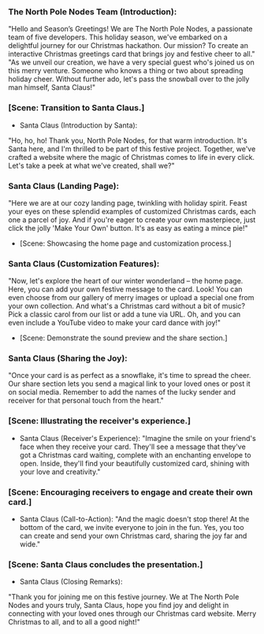 ### The North Pole Nodes Team (Introduction):

"Hello and Season’s Greetings! We are The North Pole Nodes, a passionate team of five developers. This holiday season, we've embarked on a delightful journey for our Christmas hackathon. Our mission? To create an interactive Christmas greetings card that brings joy and festive cheer to all."
"As we unveil our creation, we have a very special guest who's joined us on this merry venture. Someone who knows a thing or two about spreading holiday cheer. Without further ado, let's pass the snowball over to the jolly man himself, Santa Claus!"

### [Scene: Transition to Santa Claus.]

- Santa Claus (Introduction by Santa):

"Ho, ho, ho! Thank you, North Pole Nodes, for that warm introduction. It's Santa here, and I'm thrilled to be part of this festive project. Together, we've crafted a website where the magic of Christmas comes to life in every click. Let's take a peek at what we've created, shall we?"

### Santa Claus (Landing Page):

"Here we are at our cozy landing page, twinkling with holiday spirit. Feast your eyes on these splendid examples of customized Christmas cards, each one a parcel of joy. And if you're eager to create your own masterpiece, just click the jolly 'Make Your Own' button. It's as easy as eating a mince pie!"

- [Scene: Showcasing the home page and customization process.]

### Santa Claus (Customization Features):

"Now, let's explore the heart of our winter wonderland – the home page. Here, you can add your own festive message to the card. Look! You can even choose from our gallery of merry images or upload a special one from your own collection. And what's a Christmas card without a bit of music? Pick a classic carol from our list or add a tune via URL. Oh, and you can even include a YouTube video to make your card dance with joy!"

- [Scene: Demonstrate the sound preview and the share section.]

### Santa Claus (Sharing the Joy):

"Once your card is as perfect as a snowflake, it's time to spread the cheer. Our share section lets you send a magical link to your loved ones or post it on social media. Remember to add the names of the lucky sender and receiver for that personal touch from the heart."

### [Scene: Illustrating the receiver's experience.]

- Santa Claus (Receiver's Experience):
  "Imagine the smile on your friend's face when they receive your card. They'll see a message that they've got a Christmas card waiting, complete with an enchanting envelope to open. Inside, they'll find your beautifully customized card, shining with your love and creativity."

### [Scene: Encouraging receivers to engage and create their own card.]

- Santa Claus (Call-to-Action):
  "And the magic doesn't stop there! At the bottom of the card, we invite everyone to join in the fun. Yes, you too can create and send your own Christmas card, sharing the joy far and wide."

### [Scene: Santa Claus concludes the presentation.]

- Santa Claus (Closing Remarks):

"Thank you for joining me on this festive journey. We at The North Pole Nodes and yours truly, Santa Claus, hope you find joy and delight in connecting with your loved ones through our Christmas card website. Merry Christmas to all, and to all a good night!"
